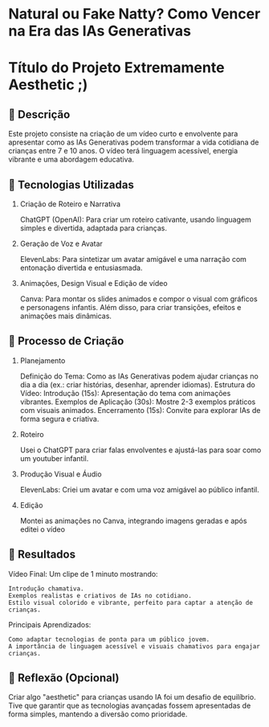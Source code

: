 # Natural ou Fake Natty? Como Vencer na Era das IAs Generativas

# Título do Projeto Extremamente Aesthetic ;)

## 📒 Descrição
Este projeto consiste na criação de um vídeo curto e envolvente para apresentar como as IAs Generativas podem transformar a vida cotidiana de crianças entre 7 e 10 anos. O vídeo terá linguagem acessível, energia vibrante e uma abordagem educativa.

## 🤖 Tecnologias Utilizadas
1. Criação de Roteiro e Narrativa

    ChatGPT (OpenAI): Para criar um roteiro cativante, usando linguagem simples e divertida, adaptada para crianças.

2. Geração de Voz e Avatar

    ElevenLabs: Para sintetizar um avatar amigável e uma narração com entonação divertida e entusiasmada.

3. Animações, Design Visual e Edição de vídeo

    Canva: Para montar os slides animados e compor o visual com gráficos e personagens infantis. Além disso, para criar transições, efeitos e animações mais dinâmicas.

## 🧐 Processo de Criação
1. Planejamento

    Definição do Tema: Como as IAs Generativas podem ajudar crianças no dia a dia (ex.: criar histórias, desenhar, aprender idiomas).
    Estrutura do Vídeo:
        Introdução (15s): Apresentação do tema com animações vibrantes.
        Exemplos de Aplicação (30s): Mostre 2-3 exemplos práticos com visuais animados.
        Encerramento (15s): Convite para explorar IAs de forma segura e criativa.
2. Roteiro

    Usei o ChatGPT para criar falas envolventes e ajustá-las para soar como um youtuber infantil.

3. Produção Visual e Áudio

   ElevenLabs: Criei um avatar e com uma voz amigável ao público infantil.

4. Edição

    Montei as animações no Canva, integrando imagens geradas e após editei o vídeo

## 🚀 Resultados
Vídeo Final: Um clipe de 1 minuto mostrando:

    Introdução chamativa.
    Exemplos realistas e criativos de IAs no cotidiano.
    Estilo visual colorido e vibrante, perfeito para captar a atenção de crianças.

Principais Aprendizados:

    Como adaptar tecnologias de ponta para um público jovem.
    A importância de linguagem acessível e visuais chamativos para engajar crianças.

## 💭 Reflexão (Opcional)

Criar algo "aesthetic" para crianças usando IA foi um desafio de equilíbrio. Tive que garantir que as tecnologias avançadas fossem apresentadas de forma simples, mantendo a diversão como prioridade.


